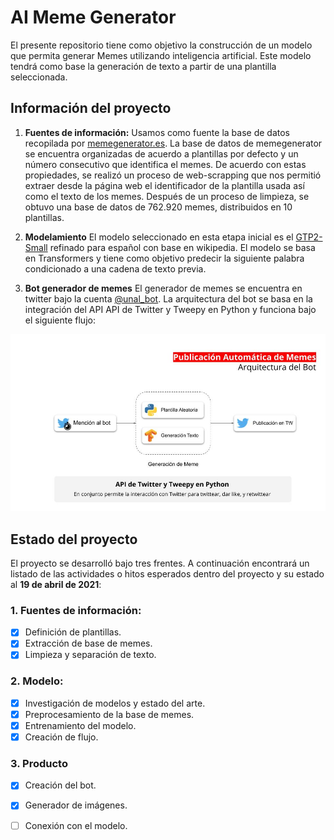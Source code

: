 # AI Meme Generator

El presente repositorio tiene como objetivo la construcción de un modelo que permita generar Memes utilizando inteligencia artificial. Este modelo tendrá como base la generación de texto a partir de una plantilla seleccionada. 

## Información del proyecto

1. **Fuentes de información:**
  Usamos como fuente la base de datos recopilada por [memegenerator.es](https://www.memegenerator.es/). La base de datos de memegenerator se encuentra organizadas de acuerdo a plantillas por defecto y un número consecutivo que identifica el memes. De acuerdo con estas propiedades, se realizó un proceso de web-scrapping que nos permitió extraer desde la página web el identificador de la plantilla usada así como el texto de los memes. Después de un proceso de limpieza, se obtuvo una base de datos de 762.920 memes, distribuidos en 10 plantillas. 
  
2. **Modelamiento**
  El modelo seleccionado en esta etapa inicial es el [GTP2-Small](https://openai.com/blog/better-language-models/) refinado para español con base en wikipedia. El modelo se basa en Transformers y tiene como objetivo predecir la siguiente palabra condicionado a una cadena de texto previa. 

3. **Bot generador de memes**
  El generador de memes se encuentra en twitter bajo la cuenta [@unal_bot](https://twitter.com/unal_bot). La arquitectura del bot se basa en la integración del API API de Twitter y Tweepy en Python y funciona bajo el siguiente flujo:
  
![flujo_unal_bot](/imagenes/flujo_unal_bot.jpg)


## Estado del proyecto

El proyecto se desarrolló bajo tres frentes. A continuación encontrará un listado de las actividades o hitos esperados dentro del proyecto y su estado al **19 de abril de 2021**:

### 1. Fuentes de información:
- [x] Definición de plantillas.
- [x] Extracción de base de memes.
- [x] Limpieza y separación de texto.

### 2. Modelo:
- [x] Investigación de modelos y estado del arte.
- [x] Preprocesamiento de la base de memes.
- [x] Entrenamiento del modelo.
- [x] Creación de flujo.

### 3. Producto
- [x] Creación del bot.
- [x] Generador de imágenes.
- [ ] Conexión con el modelo.


